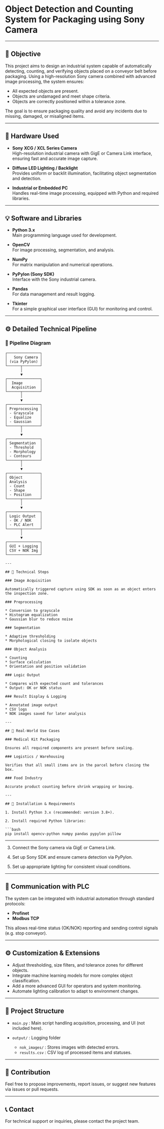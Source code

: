 # Object Detection and Counting System for Packaging using Sony Camera

---

## 🎯 Objective

This project aims to design an industrial system capable of automatically detecting, counting, and verifying objects placed on a conveyor belt before packaging. Using a high-resolution Sony camera combined with advanced image processing, the system ensures:

- All expected objects are present.
- Objects are undamaged and meet shape criteria.
- Objects are correctly positioned within a tolerance zone.

The goal is to ensure packaging quality and avoid any incidents due to missing, damaged, or misaligned items.

---

## 🔧 Hardware Used

- **Sony XCG / XCL Series Camera**  
  High-resolution industrial camera with GigE or Camera Link interface, ensuring fast and accurate image capture.

- **Diffuse LED Lighting / Backlight**  
  Provides uniform or backlit illumination, facilitating object segmentation and detection.

- **Industrial or Embedded PC**  
  Handles real-time image processing, equipped with Python and required libraries.

---

## 💡 Software and Libraries

- **Python 3.x**  
  Main programming language used for development.

- **OpenCV**  
  For image processing, segmentation, and analysis.

- **NumPy**  
  For matrix manipulation and numerical operations.

- **PyPylon (Sony SDK)**  
  Interface with the Sony industrial camera.

- **Pandas**  
  For data management and result logging.

- **Tkinter**  
  For a simple graphical user interface (GUI) for monitoring and control.

---

## ⚙️ Detailed Technical Pipeline

### 🔁 Pipeline Diagram

```text
┌───────────────┐
│   Sony Camera │
│ (via PyPylon) │
└──────┬────────┘
       │
       ▼
┌───────────────┐
│  Image        │
│  Acquisition  │
└──────┬────────┘
       │
       ▼
┌───────────────┐
│ Preprocessing │
│ - Grayscale   │
│ - Equalize    │
│ - Gaussian    │
└──────┬────────┘
       │
       ▼
┌───────────────┐
│ Segmentation  │
│ - Threshold   │
│ - Morphology  │
│ - Contours    │
└──────┬────────┘
       │
       ▼
┌───────────────┐
│ Object        │
│ Analysis      │
│ - Count       │
│ - Shape       │
│ - Position    │
└──────┬────────┘
       │
       ▼
┌───────────────┐
│ Logic Output  │
│ - OK / NOK    │
│ - PLC Alert   │
└──────┬────────┘
       │
       ▼
┌───────────────┐
│ GUI + Logging │
│ CSV + NOK Img │
└───────────────┘

---

## 🧪 Technical Steps

### Image Acquisition

Automatically triggered capture using SDK as soon as an object enters the inspection zone.

### Preprocessing

* Conversion to grayscale
* Histogram equalization
* Gaussian blur to reduce noise

### Segmentation

* Adaptive thresholding
* Morphological closing to isolate objects

### Object Analysis

* Counting
* Surface calculation
* Orientation and position validation

### Logic Output

* Compares with expected count and tolerances
* Output: OK or NOK status

### Result Display & Logging

* Annotated image output
* CSV logs
* NOK images saved for later analysis

---

## 🧠 Real-World Use Cases

### Medical Kit Packaging

Ensures all required components are present before sealing.

### Logistics / Warehousing

Verifies that all small items are in the parcel before closing the box.

### Food Industry

Accurate product counting before shrink wrapping or boxing.

---

## 🚀 Installation & Requirements

1. Install Python 3.x (recommended: version 3.8+).

2. Install required Python libraries:

```bash
pip install opencv-python numpy pandas pypylon pillow

```
---

3. Connect the Sony camera via GigE or Camera Link.

4. Set up Sony SDK and ensure camera detection via PyPylon.

5. Set up appropriate lighting for consistent visual conditions.

---

## 🔄 Communication with PLC

The system can be integrated with industrial automation through standard protocols:

* **Profinet**
* **Modbus TCP**

This allows real-time status (OK/NOK) reporting and sending control signals (e.g. stop conveyor).

---

## ⚙️ Customization & Extensions

* Adjust thresholding, size filters, and tolerance zones for different objects.
* Integrate machine learning models for more complex object classification.
* Add a more advanced GUI for operators and system monitoring.
* Automate lighting calibration to adapt to environment changes.

---

## 📁 Project Structure

* `main.py` : Main script handling acquisition, processing, and UI (not included here).
* `output/` : Logging folder

  * `nok_images/` : Stores images with detected errors.
  * `results.csv` : CSV log of processed items and statuses.

---

## 🤝 Contribution

Feel free to propose improvements, report issues, or suggest new features via issues or pull requests.

---

## 📞 Contact

For technical support or inquiries, please contact the project team.
